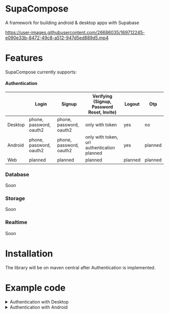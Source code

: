 # SupaCompose

A framework for building android & desktop apps with Supabase

https://user-images.githubusercontent.com/26686035/169712245-e090e33b-8472-49c8-a512-947d5ed889d5.mp4

# Features

SupaCompose currently supports:

#### Authentication

|         | Login                   | Signup                  | Verifying (Signup, Password Reset, Invite)  | Logout  | Otp     |
|---------|-------------------------|-------------------------|---------------------------------------------|---------|---------|
| Desktop | phone, password, oauth2 | phone, password, oauth2 | only with token                             | yes     | no      |
| Android | phone, password, oauth2 | phone, password, oauth2 | only with token, url authentication planned | yes     | planned |
| Web     | planned                 | planned                 | planned                                     | planned | planned |


### Database

Soon

### Storage

Soon

### Realtime

Soon

# Installation

The library will be on maven central after Authentication is implemented.

# Example code

<details><summary>Authentication with Desktop</summary>
<p>

```kotlin
suspend fun main() {
    val client = createSupabaseClient {
        supabaseUrl = System.getenv("SUPABASE_URL")
        supabaseKey = System.getenv("SUPABASE_KEY")

        install(Auth)
    }
    application {
        Window(::exitApplication) {
            val session by client.auth.currentSession.collectAsState()
            val scope = rememberCoroutineScope()
            if (session != null) {
                Box(contentAlignment = Alignment.Center, modifier = Modifier.fillMaxSize()) {
                    Text("Logged in as ${session?.user?.email}")
                }
            } else {
                Box(contentAlignment = Alignment.Center, modifier = Modifier.fillMaxSize()) {
                    var email by remember { mutableStateOf("") }
                    var password by remember { mutableStateOf("") }
                    Column {
                        TextField(email, { email = it }, placeholder = { Text("Email") })
                        TextField(
                            password,
                            { password = it },
                            placeholder = { Text("Password") },
                            visualTransformation = PasswordVisualTransformation()
                        )
                        Button(onClick = {
                            scope.launch {
                                client.auth.signUpWith(Email) {
                                    this.email = email
                                    this.password = password
                                }
                            }
                        }, modifier = Modifier.align(Alignment.CenterHorizontally)) {
                            Text("Login")
                        }
                        ProviderButton(
                            icon = {
                                Icon(painterResource("discord_icon.svg"), "", modifier = Modifier.size(25.dp))
                            },
                            text = {
                                Text("Log in with Discord")
                            },
                            modifier = Modifier.align(Alignment.CenterHorizontally)
                        ) {
                            scope.launch {
                                client.auth.loginWith(Discord, onFail = {
                                    when (it) {
                                        is OAuthFail.Timeout -> {
                                            println("Timeout")
                                        }
                                        is OAuthFail.Error -> {
                                            //log error
                                        }
                                    }
                                }) {
                                    timeout = 50.seconds
                                    htmlTitle = "SupaCompose"
                                    htmlText = "Logged in. You may continue in the app."
                                }
                            }
                        }
                    }
                }

            }
        }
    }

}
```

</p>
</details>

<details><summary>Authentication with Android</summary>

<p>
 <b> When you set the deep link scheme and host in the supabase deeplink plugin and in the android manifest you have to remember to set the additional redirect url in the subabase auth settings. E.g. if you have supacompose as your scheme and login as your host set this to the additional redirect url: </b>

![img.png](.github/images/img.png)
</p>

<blockquote>

<details><summary>MainActivity</summary>
<p>
<b> Note: you should probably use a viewmodel for suspending functions from the SupaCompose library </b>
</p>

<p>

```kotlin
class MainActivity : AppCompatActivity() {

    val supabaseClient = createSupabaseClient {

        supabaseUrl = "your supabase url"
        supabaseKey = "your supabase key"

        install(Auth)
        install(DeepLinks) {
            scheme = "supacompose"
            host = "login"
        }
    }

    override fun onCreate(savedInstanceState: Bundle?) {
        super.onCreate(savedInstanceState)
        handleDeepLinks(supabaseClient) //if you don't call this function the library will throw an error when trying to authenticate with oauth
        setContent {
            MaterialTheme {
                val session by supabaseClient.auth.currentSession.collectAsState()
                println(session)
                val scope = rememberCoroutineScope()
                if (session != null) {
                    Box(contentAlignment = Alignment.Center, modifier = Modifier.fillMaxSize()) {
                        Text("Logged in as ${session?.user?.email}")
                    }
                } else {
                    Box(contentAlignment = Alignment.Center, modifier = Modifier.fillMaxSize()) {
                        var email by remember { mutableStateOf("") }
                        var password by remember { mutableStateOf("") }
                        Column {
                            TextField(email, { email = it }, placeholder = { Text("Email") })
                            TextField(
                                password,
                                { password = it },
                                placeholder = { Text("Password") },
                                visualTransformation = PasswordVisualTransformation()
                            )
                            Button(onClick = {
                                scope.launch {
                                    supabaseClient.auth.loginWith(Email) {
                                        this.email = email
                                        this.password = password
                                    }
                                }
                            }, modifier = Modifier.align(Alignment.CenterHorizontally)) {
                                Text("Login")
                            }
                            ProviderButton(
                                icon = {
                                    //  Icon(painterResource("discord_icon.svg"), "", modifier = Modifier.size(25.dp))
                                },
                                text = {
                                    Text("Log in with Discord")
                                },
                                modifier = Modifier.align(Alignment.CenterHorizontally)
                            ) {
                                scope.launch {
                                    supabaseClient.auth.loginWith(Discord, onFail = {
                                        when (it) {
                                            is AuthFail.Timeout -> {
                                                println("Timeout")
                                            }
                                            is AuthFail.Error -> {
                                                //log error
                                            }
                                        }
                                    })
                                }
                            }
                        }
                    }
                }
            }
        }
    }

}
```

</p>
</details>

<details><summary>AndroidManifest</summary>
<p>

```xml
<?xml version="1.0" encoding="utf-8"?>
<manifest xmlns:android="http://schemas.android.com/apk/res/android" package="io.github.jan.supacompose.android">

    <uses-permission android:name="android.permission.INTERNET"/>

    <application
            android:allowBackup="false"
            android:supportsRtl="true"
            android:theme="@style/Theme.AppCompat.Light.NoActionBar">
        <activity android:name=".MainActivity" android:exported="true">
            <intent-filter>
                <action android:name="android.intent.action.MAIN"/>
                <category android:name="android.intent.category.LAUNCHER"/>
                <action android:name="android.intent.action.VIEW"/>
                <category android:name="android.intent.category.DEFAULT"/>
                <category android:name="android.intent.category.BROWSABLE"/>
                <!-- This is important for deeplinks. -->
                <data android:scheme="supacompose"
                      android:host="login"/>
            </intent-filter>
        </activity>
    </application>
</manifest>
```

</p>
</details>

</blockquote>

</details>
